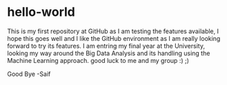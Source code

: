 # hello-world
This is my first repository at GitHub as I am testing the features available, I hope this goes well and I like the GitHub environment as I am really looking forward to try its features.
I am entring my final year at the University, looking my way around the Big Data Analysis and its handling using the Machine Learning approach. good luck to me and my group :) ;)


Good Bye -Saif
